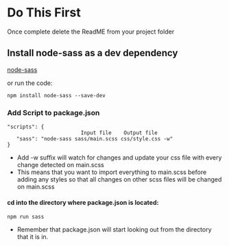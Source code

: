 # Do This First

Once complete delete the ReadME from your project folder

## Install node-sass as a dev dependency

[node-sass](https://www.npmjs.com/package/node-sass)

or run the code:

```
npm install node-sass --save-dev
```

### Add Script to package.json

```
"scripts": {
                        Input file    Output file
   "sass": "node-sass sass/main.scss css/style.css -w"
}
```

* Add -w suffix will watch for changes and update your css file with every change detected on main.scss
* This means that you want to import everything to main.scss before adding any styles so that all changes on other scss files will be changed on main.scss

#### cd into the directory where package.json is located:

```
npm run sass
```

* Remember that package.json will start looking out from the directory that it is in.
